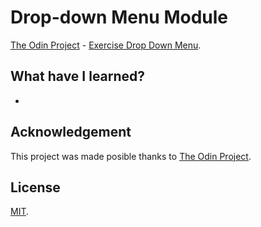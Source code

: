 # Drop-down Menu Module
[The Odin Project](https://www.theodinproject.com/) - [Exercise Drop Down Menu](https://www.theodinproject.com/courses/javascript/lessons/dynamic-user-interface-interactions#drop-down-menus).

## What have I learned?
* 

## Acknowledgement
This project was made posible thanks to [The Odin Project](https://www.theodinproject.com/).

## License
[MIT](https://mit-license.org/).
